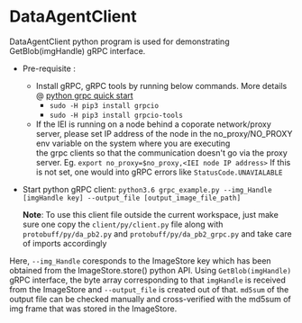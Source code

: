 
# DataAgentClient

DataAgentClient python program is used for demonstrating GetBlob(imgHandle) gRPC interface.

* Pre-requisite :
  * Install gRPC, gRPC tools by running below commands. More details @ [python grpc quick start](https://grpc.io/docs/quickstart/python.html)
    * `sudo -H pip3 install grpcio`
    * `sudo -H pip3 install grpcio-tools`
  * If the IEI is running on a node behind a coporate network/proxy server, please set IP address      of the node in the no_proxy/NO_PROXY env variable  on the system where you are executing   
    the grpc clients so that the communication doesn't go via the proxy server.
    Eg. `export no_proxy=$no_proxy,<IEI node IP address>`
    If this is not set, one would into gRPC errors like `StatusCode.UNAVIALABLE`      

* Start python gRPC client: `python3.6 grpc_example.py --img_Handle [imgHandle key] --output_file [output_image_file_path]`

    **Note**: To use this client file outside the current workspace, just make sure one copy the `client/py/client.py` file along with `protobuff/py/da_pb2.py` and `protobuff/py/da_pb2_grpc.py` and take care of imports accordingly

Here, `--img_Handle` coresponds to the ImageStore key which has been obtained from the ImageStore.store() python API. Using `GetBlob(imgHandle)` gRPC interface, the byte array corresponding to that `imgHandle` is received from the ImageStore and `--output_file` is created out of that. `md5sum` of the output file can be checked manually and cross-verified with the md5sum of img frame that was stored in the ImageStore.
